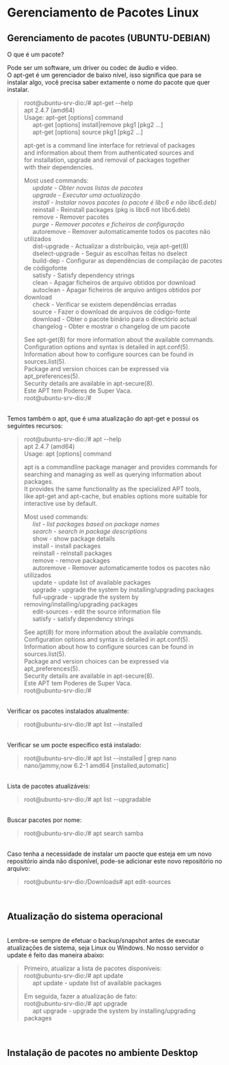# Gerenciamento de Pacotes Linux

## Gerenciamento de pacotes (UBUNTU-DEBIAN)

O que é um pacote?

Pode ser um software, um driver ou codec de áudio e vídeo.
<br>
O apt-get é um gerenciador de baixo nível, isso significa que  para se instalar algo, você precisa saber extamente o nome do pacote que quer instalar.

>	root@ubuntu-srv-dio:/# apt-get --help <br>
>	apt 2.4.7 (amd64) <br>
>	Usage: apt-get [options] command <br>
>	&nbsp;&nbsp;&nbsp;&nbsp; apt-get [options] install|remove pkg1 [pkg2 ...] <br>
>	&nbsp;&nbsp;&nbsp;&nbsp; apt-get [options] source pkg1 [pkg2 ...] <br>
>	
>	apt-get is a command line interface for retrieval of packages <br>
>	and information about them from authenticated sources and <br>
>	for installation, upgrade and removal of packages together <br>
>	with their dependencies.
>	
>	Most used commands: <br>
>	 &nbsp;&nbsp;&nbsp;&nbsp; *update - Obter novas listas de pacotes* <br>
>	 &nbsp;&nbsp;&nbsp;&nbsp; *upgrade - Executar uma actualização* <br>
>	 &nbsp;&nbsp;&nbsp;&nbsp; *install - Instalar novos pacotes (o pacote é libc6 e não libc6.deb)* <br>
>	 &nbsp;&nbsp;&nbsp;&nbsp; reinstall - Reinstall packages (pkg is libc6 not libc6.deb) <br>
>	 &nbsp;&nbsp;&nbsp;&nbsp; remove - Remover pacotes <br>
>	 &nbsp;&nbsp;&nbsp;&nbsp; *purge - Remover pacotes e ficheiros de configuração* <br>
>	 &nbsp;&nbsp;&nbsp;&nbsp; autoremove - Remover automaticamente todos os pacotes não utilizados <br>
>	 &nbsp;&nbsp;&nbsp;&nbsp; dist-upgrade - Actualizar a distribuição, veja apt-get(8) <br>
>	 &nbsp;&nbsp;&nbsp;&nbsp; dselect-upgrade - Seguir as escolhas feitas no dselect <br>
>	 &nbsp;&nbsp;&nbsp;&nbsp; build-dep - Configurar as dependências de compilação de pacotes de códigofonte <br>
>	 &nbsp;&nbsp;&nbsp;&nbsp; satisfy - Satisfy dependency strings <br>
>	 &nbsp;&nbsp;&nbsp;&nbsp; clean - Apagar ficheiros de arquivo obtidos por download <br>
>	 &nbsp;&nbsp;&nbsp;&nbsp; autoclean - Apagar ficheiros de arquivo antigos obtidos por download <br>
>	 &nbsp;&nbsp;&nbsp;&nbsp; check - Verificar se existem dependências erradas <br>
>	 &nbsp;&nbsp;&nbsp;&nbsp; source - Fazer o download de arquivos de código-fonte <br>
>	 &nbsp;&nbsp;&nbsp;&nbsp; download - Obter o pacote binário para o directório actual <br>
>	 &nbsp;&nbsp;&nbsp;&nbsp; changelog - Obter e mostrar o changelog de um pacote <br>
>	
>	See apt-get(8) for more information about the available commands. <br>
>	Configuration options and syntax is detailed in apt.conf(5). <br>
>	Information about how to configure sources can be found in sources.list(5). <br>
>	Package and version choices can be expressed via apt_preferences(5). <br>
>	Security details are available in apt-secure(8). <br>
>	Este APT tem Poderes de Super Vaca. <br>
>	root@ubuntu-srv-dio:/#

<br>
Temos também o apt, que é uma atualização do apt-get e possui os seguintes recursos:

>	root@ubuntu-srv-dio:/# apt --help <br>
>	apt 2.4.7 (amd64) <br>
>	Usage: apt [options] command <br>
>	
>	apt is a commandline package manager and provides commands for <br>
>	searching and managing as well as querying information about packages. <br>
>	It provides the same functionality as the specialized APT tools, <br>
>	like apt-get and apt-cache, but enables options more suitable for <br>
>	interactive use by default. <br>
>	
>	Most used commands: <br>
>	 &nbsp;&nbsp;&nbsp;&nbsp;  *list - list packages based on package names* <br>
>	 &nbsp;&nbsp;&nbsp;&nbsp;  *search - search in package descriptions* <br>
>	 &nbsp;&nbsp;&nbsp;&nbsp;  show - show package details <br>
>	 &nbsp;&nbsp;&nbsp;&nbsp;  install - install packages <br>
>	 &nbsp;&nbsp;&nbsp;&nbsp;  reinstall - reinstall packages <br>
>	 &nbsp;&nbsp;&nbsp;&nbsp;  remove - remove packages <br>
>	 &nbsp;&nbsp;&nbsp;&nbsp;  autoremove - Remover automaticamente todos os pacotes não utilizados <br>
>	 &nbsp;&nbsp;&nbsp;&nbsp;  update - update list of available packages <br>
>	 &nbsp;&nbsp;&nbsp;&nbsp;  upgrade - upgrade the system by installing/upgrading packages <br>
>	 &nbsp;&nbsp;&nbsp;&nbsp;  full-upgrade - upgrade the system by removing/installing/upgrading packages <br>
>	 &nbsp;&nbsp;&nbsp;&nbsp;  edit-sources - edit the source information file <br>
>	 &nbsp;&nbsp;&nbsp;&nbsp;  satisfy - satisfy dependency strings <br>
>	
>	See apt(8) for more information about the available commands. <br> 
>	Configuration options and syntax is detailed in apt.conf(5). <br>
>	Information about how to configure sources can be found in sources.list(5). <br>
>	Package and version choices can be expressed via apt_preferences(5). <br>
>	Security details are available in apt-secure(8). <br>
>	Este APT tem Poderes de Super Vaca. <br>
>	root@ubuntu-srv-dio:/# <br>

<br>
Verificar os pacotes instalados atualmente:

>   root@ubuntu-srv-dio:/# apt list --installed

<br>
Verificar se um pocte específico está instalado:

>   root@ubuntu-srv-dio:/# apt list --installed | grep nano <br>
>   nano/jammy,now 6.2-1 amd64 [installed,automatic]

<br>
Lista de pacotes atualizáveis:

>   root@ubuntu-srv-dio:/# apt list --upgradable

<br>
Buscar pacotes por nome:

>   root@ubuntu-srv-dio:/# apt search samba

<br>
Caso tenha a necessidade de instalar um paocte que esteja em um novo repositório ainda não disponível, pode-se adicionar este novo repositório no arquivo:

>   root@ubuntu-srv-dio:/Downloads# apt edit-sources

<br>

## Atualização do sistema operacional
<br>
Lembre-se sempre de efetuar o backup/snapshot antes de executar atualizações de sistema, seja Linux ou Windows. No nosso servidor o update é feito das maneira abaixo:

> Primeiro, atualizar a lista de pacotes disponíveis: <br>
> root@ubuntu-srv-dio:/# apt update <br>
> &nbsp;&nbsp;&nbsp;&nbsp;  apt update - update list of available packages <br>
>
> Em seguida, fazer a atualização de fato: <br>
> root@ubuntu-srv-dio:/# apt upgrade <br>
> &nbsp;&nbsp;&nbsp;&nbsp; apt upgrade - upgrade the system by installing/upgrading packages <br>

<br>

## Instalação de pacotes no ambiente Desktop
<br>

